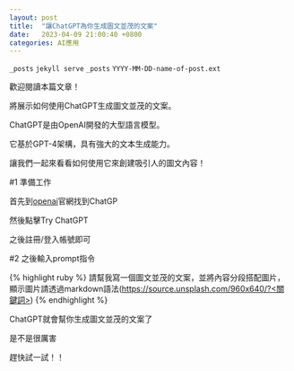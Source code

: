 ```yaml
---
layout: post
title:  "讓ChatGPT為你生成圖文並茂的文案"
date:   2023-04-09 21:00:40 +0800
categories: AI應用
---
```


`_posts` 
`jekyll serve`
`_posts` 
`YYYY-MM-DD-name-of-post.ext`

歡迎閱讀本篇文章！

將展示如何使用ChatGPT生成圖文並茂的文案。

ChatGPT是由OpenAI開發的大型語言模型。

它基於GPT-4架構，具有強大的文本生成能力。

讓我們一起來看看如何使用它來創建吸引人的圖文內容！

#1 準備工作

首先到[openai]官網找到ChatGP

然後點擊Try ChatGPT

之後註冊/登入帳號即可

#2 之後輸入prompt指令

{% highlight ruby %}
請幫我寫一個圖文並茂的文案，並將內容分段搭配圖片，
顯示圖片請透過markdown語法(https://source.unsplash.com/960x640/?<關鍵詞>)
{% endhighlight %}

ChatGPT就會幫你生成圖文並茂的文案了

是不是很厲害

趕快試一試！！

[openai]: https://openai.com/